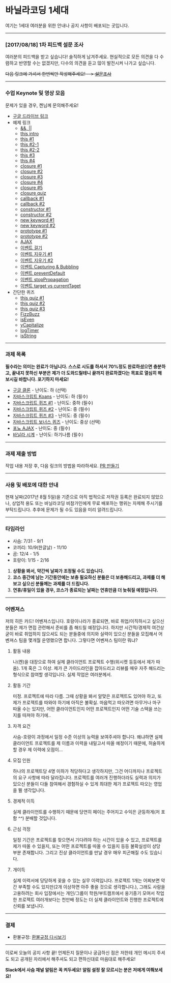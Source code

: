 # 바닐라코딩 1세대

여기는 1세대 여러분을 위한 안내나 공지 사항이 배포되는 곳입니다.

---

### [2017/08/18] 1차 피드백 설문 조사

여러분의 피드백을 받고 싶습니다! 솔직하게 남겨주세요. 현실적으로 모든 의견을 다 수렴하고 반영할 수는 없겠지만, 다수의 의견을 듣고 많이 발전시켜 나가고 싶습니다.

~~다음 링크에 가셔서 한번씩만 작성해주세요! --> [설문조사](https://goo.gl/forms/B8JuSF3BytLrfZjA2)~~

---

### 수업 Keynote 및 영상 모음

문제가 있을 경우, 켄님께 문의해주세요!

- [구글 드라이브 링크](https://goo.gl/VcQAw1)
- 예제 링크
   - [&&, ||](http://jsbin.com/zejavu/2/edit?js,console)
   - [this intro](http://jsbin.com/xilenug/2/edit?js,console)
   - [this #1](http://jsbin.com/tagidid/2/edit?js,console)
   - [this #2-1](http://jsbin.com/jucimow/5/edit?js,console)
   - [this #2-2](http://jsbin.com/qulohun/2/edit?js,console)
   - [this #3](http://jsbin.com/zufafat/3/edit?js,console)
   - [this #4](http://jsbin.com/zizokeg/2/edit?js,console)
   - [closure #1](http://jsbin.com/rovocul/1/edit?js,console)
   - [closure #2](http://jsbin.com/mepaca/2/edit?js,console)
   - [closure #3](http://jsbin.com/hudujag/1/edit?js,console)
   - [closure #4](http://jsbin.com/viceziq/5/edit?js,console)
   - [closure #5](http://jsbin.com/sanuvey/1/edit?js,console)
   - [closure quiz](http://jsbin.com/jevoled/6/edit?js,console)
   - [callback #1](http://jsbin.com/toqoke/1/edit?js,console)
   - [callback #2](http://jsbin.com/basefaq/1/edit?js,console)
   - [constructor #1](http://jsbin.com/qedigep/1/edit?js,console)
   - [constructor #2](http://jsbin.com/gejesor/edit?js,console)
   - [new keyword #1](http://jsbin.com/qukayiq/edit?js,console)
   - [new keyword #2](http://jsbin.com/bacoxeb/2/edit?js,console)
   - [prototype #1](http://jsbin.com/zojecuh/2/edit?js,console)
   - [prototype #2](http://jsbin.com/gimeseh/edit?js,console)
   - [AJAX](http://jsbin.com/furonub/edit?html,console,output)
   - [이벤트 걸기](http://jsbin.com/hesoxek/edit?js,console,output)
   - [이벤트 지우기 #1](http://jsbin.com/femoyod/edit?js,console,output)
   - [이벤트 지우기 #2](http://jsbin.com/yuvorul/edit?js,console,output)
   - [이벤트 Capturing & Bubbling](http://jsbin.com/yokavu/edit?js,console,output)
   - [이벤트 preventDefault](http://jsbin.com/bazowa/edit?js,console,output)
   - [이벤트 stopPropagation](http://jsbin.com/pexugi/edit?js,console,output)
   - [이벤트 target vs currentTaget](http://jsbin.com/zurutor/edit?js,console,output)
- 간단한 퀴즈
   - [this quiz #1](http://jsbin.com/cuxesoy/edit?js,console)
   - [this quiz #2](http://jsbin.com/tukojop/edit?js,console)
   - [this quiz #3](http://jsbin.com/pixamuv/edit?js,console)
   - [FizzBuzz](http://jsbin.com/vigade/edit?js,console)
   - [isEven](http://jsbin.com/vuwixey/edit?js,console)
   - [yCapitalize](http://jsbin.com/rewupif/edit?js,console)
   - [logTimer](http://jsbin.com/rikudux/edit?js,console)
   - [isString](http://jsbin.com/dejiru/edit?js,console)

---

### 과제 목록

**필수라는 의미는 완료가 아닙니다. 스스로 시도를 하셔서 70%정도 완료하셨으면 충분하고, 끝내지 못하신 부분은 제가 더 도와드릴테니 끝까지 완료하겠다는 목표로 열심히 해보시길 바랍니다. 포기하지 마세요!**

- [구글 클론](https://github.com/vanilla-coding/google-clone) - 난이도: 하 (선택)
- [자바스크립트 Koans](https://github.com/vanilla-coding/javascript-koans) - 난이도: 하 (필수)
- [자바스크립트 퀴즈 #1](https://github.com/vanilla-coding/Javascript-Basics-1) - 난이도: 중하 (필수)
- [자바스크립트 퀴즈 #2](https://github.com/vanilla-coding/Javascript-Basics-2) - 난이도: 중 (필수)
- [자바스크립트 퀴즈 #3](https://github.com/vanilla-coding/Javascript-Basics-3) - 난이도: 중 (필수)
- [자바스크립트 보너스 퀴즈](https://github.com/vanilla-coding/vanilla-utils) - 난이도: 중상 (선택)
- [포뇨 AJAX](https://github.com/vanilla-coding/ponyo-ajax) - 난이도: 중 (필수)
- [바닐라 시계](https://github.com/vanilla-coding/vanilla-clock) - 난이도: 하기나름 (필수)

---

### 과제 제출 방법

작업 내용 저장 후, 다음 링크의 방법을 따라하세요. [PR 만들기](https://help.github.com/articles/creating-a-pull-request-from-a-fork/)

---

### 사용 및 배포에 대한 안내

현재 날짜(2017년 8월 5일)을 기준으로 아직 법적으로 저작권 등록은 완료되지 않았으나, 상업적 용도 또는 바닐라코딩 비참가인에게 무료 배포하는 행위는 자제해 주시기를 부탁드립니다. 추후에 문제가 될 수도 있음을 미리 알려드립니다.

---

### 타임라인

- 사슴: 7/31 - 9/1
- 코끼리: 10/9(한글날) - 11/10
- 곰: 12/4 - 1/5
- 호랑이: 1/15 - 2/16

1. **상황을 봐서, 약간씩 날짜가 조정될 수도 있습니다.**
2. **코스 중간에 남는 기간동안에는 보충 필요하신 분들은 더 보충해드리고, 과제를 더 해보고 싶으신 분들께는 과제를 더 드립니다.**
3. **연휴/휴일이 있을 경우, 코스가 종료되는 날짜는 연휴만큼 더 늦춰질 예정입니다.**

---

### 어벤져스

저의 히든 카드! 어벤져스입니다. 호랑이나라가 종료되면, 바로 취업/이직하시고 싶으신 분들은 제가 면접 관련해서 준비를 좀 해드릴 예정입니다. 하지만 시간적/경제적 여건상 굳이 바로 취업하지 않으셔도 되는 분들중에 의지와 실력이 있으신 분들을 모집해서 어벤져스 팀을 몇개월 운영했으면 합니다. 그렇다면 어벤져스 팀이란 뭐냐?

1. 활동 내용

   나(켄)을 대장으로 하여 실제 클라이언트 프로젝트 수행(위시켓 등등에서 제가 따옴). 1개 혹은 그 이상. 제가 큰 가이드라인을 잡아드리고 리뷰를 매우 자주 해드리는 형식으로 참여할 생각입니다. 실제 작업은 여러분께서.

2. 활동 기간

   미정. 프로젝트에 따라 다름. 그때 상황을 봐서 알맞은 프로젝트도 있어야 하고, 또 제가 프로젝트를 따와야 하기에 아직은 불확실. 마음먹고 따오려면 아무거나 마구 따올 수는 있지만, 어떤 클라이언트인지 어떤 프로젝트인지 어떤 기술 스택을 쓰는지를 따져야 하기에..

3. 자격 요건

   사슴-호랑이 과정에서 일정 수준 이상의 능력을 보여주셔야 합니다. 왜냐하면 실제 클라이언트 프로젝트를 제 이름과 이력을 내밀고서 따올 예정이기 때문에, 허술하게 할 경우 제 이력에 오점이...

4. 모집 인원

   하나의 프로젝트당 4명 이하가 적당하다고 생각하지만, 그건 어디까지나 프로젝트의 요구 사항에 따라 달라집니다. 프로젝트를 여러개 진행하더라도 실력과 의지가 있으신 분들이 다들 참여해서 경험하실 수 있게 최대한 제가 프로젝트 따오는 영업을 뛸 생각입니다.

5. 경제적 이득

   실제 클라이언트를 수행하기 때문에 당연히 페이는 주어지고 수익은 균등하게(저 포함 ^^) 분배할 것입니다.

6. 근심 걱정

   일정 기간은 프로젝트를 찾으면서 기다려야 하는 시간이 있을 수 있고, 프로젝트를 제가 따올 수 있을지, 또는 어떤 프로젝트를 따올 수 있을지 등등 불확실성이 상당 부분 존재합니다. 그리고 진상 클라이언트를 만날 경우 매우 피곤해질 수도 있습니다.

7. 개이득

   실제 이력서에 당당하게 꽂을 수 있는 실무 이력입니다. 프로젝트 1개는 어찌보면 약간 부족할 수도 있지만(2개 이상하면 아주 좋을 것으로 생각합니다.), 그래도 사람을 고용하려는 회사 입장에서는 개인/그룹이 학원/부트캠프에서 옹기종기 모여서 작업한 프로젝트 여러개보다는 천만배 정도는 더 실제 클라이언트와 진행한 프로젝트에 신뢰를 보냅니다.

---

### 결제

- 환불규정: [환불규정 다시보기](https://goo.gl/forms/9OhkOcdnrH9fceiE2)

---

이로써 오늘의 공지 사항 끝! 언제든지 질문이나 궁금하신 점은 저한테 개인 메시지 주셔도 되고 공개된 자리에서 해주셔도 되고 편하신대로 마음대로 해주세요!

**Slack에서 사슴 채널 알림은 꼭 켜두세요! 알림 설정 잘 모르시는 분은 저에게 여쭤보세요!**
